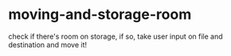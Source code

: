 # moving-and-storage-room
check if there's room on storage, if so, take user input on file and destination and move it!
